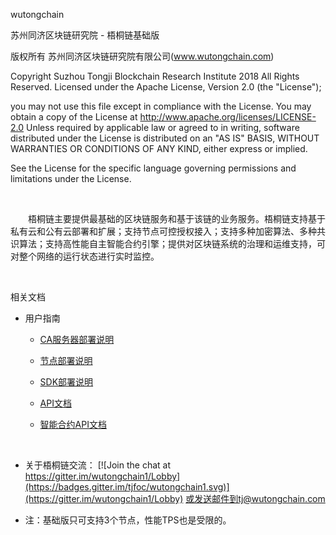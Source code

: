 wutongchain

苏州同济区块链研究院 - 梧桐链基础版

版权所有 苏州同济区块链研究院有限公司(www.wutongchain.com)

Copyright Suzhou Tongji Blockchain Research Institute 2018 All Rights Reserved.
Licensed under the Apache License, Version 2.0 (the "License");

you may not use this file except in compliance with the License.
You may obtain a copy of the License at
     http://www.apache.org/licenses/LICENSE-2.0
Unless required by applicable law or agreed to in writing, software distributed under the License is distributed on an "AS IS" BASIS, WITHOUT WARRANTIES OR CONDITIONS OF ANY KIND, either express or implied.

See the License for the specific language governing permissions and limitations under the License.

&nbsp;

&emsp;&emsp;梧桐链主要提供最基础的区块链服务和基于该链的业务服务。梧桐链支持基于私有云和公有云部署和扩展；支持节点可控授权接入；支持多种加密算法、多种共识算法；支持高性能自主智能合约引擎；提供对区块链系统的治理和运维支持，可对整个网络的运行状态进行实时监控。

&nbsp;

相关文档

   * 用户指南

       + [CA服务器部署说明](./doc/CA服务器部署说明.pdf "CA服务器部署说明")
	   
       + [节点部署说明](./doc/节点部署说明.pdf "节点部署说明")

       + [SDK部署说明](./doc/SDK部署说明.pdf "SDK部署说明")

       + [API文档](./doc/API文档1.0.0.pdf "API文档")
       
       + [智能合约API文档](./sample/chaincode/doc/README.MD "智能合约API文档")

       
&nbsp;

* 关于梧桐链交流：  [![Join the chat at https://gitter.im/wutongchain1/Lobby](https://badges.gitter.im/tjfoc/wutongchain1.svg)](https://gitter.im/wutongchain1/Lobby)
或发送邮件到tj@wutongchain.com

* 注：基础版只可支持3个节点，性能TPS也是受限的。
